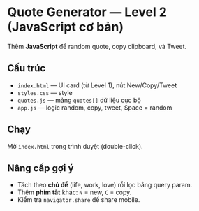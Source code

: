 # Quote Generator — Level 2 (JavaScript cơ bản)
Thêm **JavaScript** để random quote, copy clipboard, và Tweet.

## Cấu trúc
- `index.html` — UI card (từ Level 1), nút New/Copy/Tweet
- `styles.css` — style
- `quotes.js` — mảng `quotes[]` dữ liệu cục bộ
- `app.js` — logic random, copy, tweet, Space = random

## Chạy
Mở `index.html` trong trình duyệt (double-click).

## Nâng cấp gợi ý
- Tách theo **chủ đề** (life, work, love) rồi lọc bằng query param.
- Thêm **phím tắt** khác: `N` = new, `C` = copy.
- Kiểm tra `navigator.share` để share mobile.
